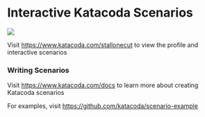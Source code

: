 # Interactive Katacoda Scenarios

[![](http://shields.katacoda.com/katacoda/stallonecut/count.svg)](https://www.katacoda.com/stallonecut "Get your profile on Katacoda.com")

Visit https://www.katacoda.com/stallonecut to view the profile and interactive scenarios

### Writing Scenarios
Visit https://www.katacoda.com/docs to learn more about creating Katacoda scenarios

For examples, visit https://github.com/katacoda/scenario-example
